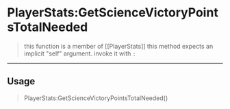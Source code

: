 # PlayerStats:GetScienceVictoryPointsTotalNeeded
> this function is a member of [[PlayerStats]]
> this method expects an implicit "self" argument. invoke it with `:`
-----
## Usage
> PlayerStats:GetScienceVictoryPointsTotalNeeded()
